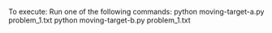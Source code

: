 To execute:
Run one of the following commands:
python moving-target-a.py problem_1.txt
python moving-target-b.py problem_1.txt
